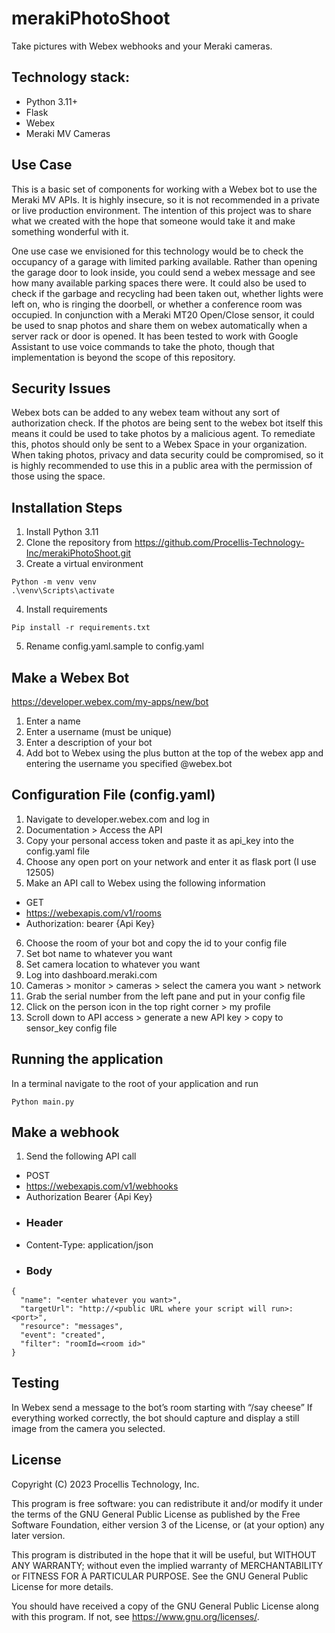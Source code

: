 # merakiPhotoShoot
Take pictures with Webex webhooks and your Meraki cameras.

## Technology stack: 
* Python 3.11+
* Flask
* Webex
* Meraki MV Cameras

## Use Case
This is a basic set of components for working with a Webex bot to use the Meraki MV APIs.  It is highly insecure, so it is not recommended in a private or live production environment.  The intention of this project was to share what we created with the hope that someone would take it and make something wonderful with it.

One use case we envisioned for this technology would be to check the occupancy of a garage with limited parking available.  Rather than opening the garage door to look inside, you could send a webex message and see how many available parking spaces there were.  It could also be used to check if the garbage and recycling had been taken out, whether lights were left on, who is ringing the doorbell, or whether a conference room was occupied.  In conjunction with a Meraki MT20 Open/Close sensor, it could be used to snap photos and share them on webex automatically when a server rack or door is opened.  It has been tested to work with Google Assistant to use voice commands to take the photo, though that implementation is beyond the scope of this repository.

## Security Issues
Webex bots can be added to any webex team without any sort of authorization check.  If the photos are being sent to the webex bot itself this means it could be used to take photos by a malicious agent.  To remediate this, photos should only be sent to a Webex Space in your organization.
When taking photos, privacy and data security could be compromised, so it is highly recommended to use this in a public area with the permission of those using the space.

## Installation Steps
1.	Install Python 3.11
2.	Clone the repository from https://github.com/Procellis-Technology-Inc/merakiPhotoShoot.git
3.	Create a virtual environment
```
Python -m venv venv
.\venv\Scripts\activate
```
4.	Install requirements
```
Pip install -r requirements.txt
```
5.	Rename config.yaml.sample to config.yaml

## Make a Webex Bot
https://developer.webex.com/my-apps/new/bot
1.	Enter a name
2.	Enter a username (must be unique)
3.	Enter a description of your bot
4.	Add bot to Webex using the plus button at the top of the webex app and entering the username you specified @webex.bot

## Configuration File (config.yaml)
1.	Navigate to developer.webex.com and log in
2.	Documentation > Access the API
3.	Copy your personal access token and paste it as api_key into the config.yaml file
4.	Choose any open port on your network and enter it as flask port (I use 12505)
5.	Make an API call to Webex using the following information
-	GET
-	https://webexapis.com/v1/rooms
-	Authorization: bearer {Api Key}
6.	Choose the room of your bot and copy the id to your config file
7.	Set bot name to whatever you want
8.	Set camera location to whatever you want
9.	Log into dashboard.meraki.com
10.	Cameras > monitor > cameras > select the camera you want > network
11.	Grab the serial number from the left pane and put in your config file
12.	Click on the person icon in the top right corner > my profile
13.	Scroll down to API access > generate a new API key > copy to sensor_key config file

## Running the application
In a terminal navigate to the root of your application and run
```
Python main.py
```

## Make a webhook
1.	Send the following API call
-	POST
-	https://webexapis.com/v1/webhooks
- Authorization Bearer {Api Key}
-  ###	Header
-  Content-Type: application/json
-  ###	Body
``` 
{
  "name": "<enter whatever you want>",
  "targetUrl": "http://<public URL where your script will run>:<port>",
  "resource": "messages",
  "event": "created",
  "filter": "roomId=<room id>"
}
```
## Testing
In Webex send a message to the bot’s room starting with “/say cheese”
If everything worked correctly, the bot should capture and display a still image from the camera you selected.

## License
Copyright (C) 2023 Procellis Technology, Inc.

This program is free software: you can redistribute it and/or modify
it under the terms of the GNU General Public License as published by
the Free Software Foundation, either version 3 of the License, or
(at your option) any later version.

This program is distributed in the hope that it will be useful,
but WITHOUT ANY WARRANTY; without even the implied warranty of
MERCHANTABILITY or FITNESS FOR A PARTICULAR PURPOSE.  See the
GNU General Public License for more details.

You should have received a copy of the GNU General Public License
along with this program.  If not, see <https://www.gnu.org/licenses/>.
